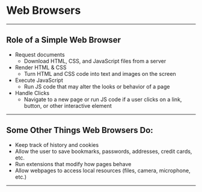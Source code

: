 # Web Browsers

---

## Role of a Simple Web Browser
* Request documents
    * Download HTML, CSS, and JavaScript files from a server
* Render HTML & CSS
    * Turn HTML and CSS code into text and images on the screen
* Execute JavaScript
    * Run JS code that may alter the looks or behavior of a page
* Handle Clicks
    * Navigate to a new page or run JS code if a user clicks on a link, button, or other interactive element

---

## Some Other Things Web Browsers Do:
* Keep track of history and cookies
* Allow the user to save bookmarks, passwords, addresses, credit cards, etc.
* Run extensions that modify how pages behave
* Allow webpages to access local resources (files, camera, microphone, etc.)

---
